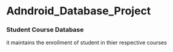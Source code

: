 # Adndroid_Database_Project


### Student Course Database

it maintains the enrollment of student in thier respective courses


```
